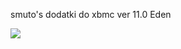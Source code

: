 smuto's dodatki do xbmc ver 11.0 Eden

[![](https://www.paypalobjects.com/pl_PL/PL/i/btn/btn_donateCC_LG.gif)](https://www.paypal.com/cgi-bin/webscr?cmd=_donations&business=ZZCYUKK3RGACQ&lc=PL&item_name=dodatki%20do%20xbmc&item_number=wtyczkiXBMC&currency_code=PLN&bn=PP%2dDonationsBF%3abtn_donateCC_LG%2egif%3aNonHosted)